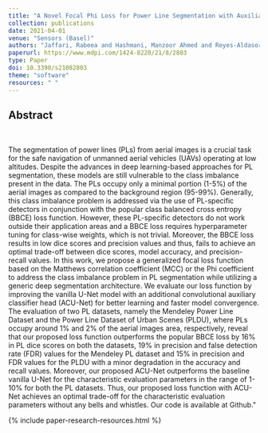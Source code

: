 ```yaml
---
title: "A Novel Focal Phi Loss for Power Line Segmentation with Auxiliary Classifier U-Net"
collection: publications
date: 2021-04-01
venue: "Sensors (Basel)"
authors: "Jaffari, Rabeea and Hashmani, Manzoor Ahmed and Reyes-Aldasoro, Constantino Carlos"
paperurl: https://www.mdpi.com/1424-8220/21/8/2803
type: Paper
doi: 10.3390/s21082803
theme: "software"
resources: " "
---
```


<h2> Abstract </h2>  <br>

The segmentation of power lines (PLs) from aerial images is a crucial task for the safe navigation of unmanned aerial vehicles (UAVs) operating at low altitudes. Despite the advances in deep learning-based approaches for PL segmentation, these models are still vulnerable to the class imbalance present in the data. The PLs occupy only a minimal portion (1-5\%) of the aerial images as compared to the background region (95-99\%). Generally, this class imbalance problem is addressed via the use of PL-specific detectors in conjunction with the popular class balanced cross entropy (BBCE) loss function. However, these PL-specific detectors do not work outside their application areas and a BBCE loss requires hyperparameter tuning for class-wise weights, which is not trivial. Moreover, the BBCE loss results in low dice scores and precision values and thus, fails to achieve an optimal trade-off between dice scores, model accuracy, and precision-recall values. In this work, we propose a generalized focal loss function based on the Matthews correlation coefficient (MCC) or the Phi coefficient to address the class imbalance problem in PL segmentation while utilizing a generic deep segmentation architecture. We evaluate our loss function by improving the vanilla U-Net model with an additional convolutional auxiliary classifier head (ACU-Net) for better learning and faster model convergence. The evaluation of two PL datasets, namely the Mendeley Power Line Dataset and the Power Line Dataset of Urban Scenes (PLDU), where PLs occupy around 1\% and 2\% of the aerial images area, respectively, reveal that our proposed loss function outperforms the popular BBCE loss by 16\% in PL dice scores on both the datasets, 19\% in precision and false detection rate (FDR) values for the Mendeley PL dataset and 15\% in precision and FDR values for the PLDU with a minor degradation in the accuracy and recall values. Moreover, our proposed ACU-Net outperforms the baseline vanilla U-Net for the characteristic evaluation parameters in the range of 1-10\% for both the PL datasets. Thus, our proposed loss function with ACU-Net achieves an optimal trade-off for the characteristic evaluation parameters without any bells and whistles. Our code is available at Github."

{% include paper-research-resources.html %}
